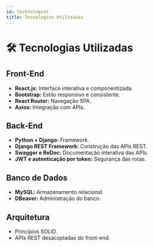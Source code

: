```yaml
---
id: technologies
title: Tecnologias Utilizadas
---
```


# 🛠️ Tecnologias Utilizadas

## Front-End

- **React.js:** Interface interativa e componentizada.
- **Bootstrap:** Estilo responsivo e consistente.
- **React Router:** Navegação SPA.
- **Axios:** Integração com APIs.

## Back-End

- **Python + Django:** Framework.
- **Django REST Framework:** Construção das APIs REST.
- **Swagger e ReDoc:** Documentação interativa das APIs.
- **JWT e autenticação por token:** Segurança das rotas.

## Banco de Dados

- **MySQL:** Armazenamento relacional.
- **DBeaver:** Administração do banco.

## Arquitetura

- Princípios SOLID.
- APIs REST desacopladas do front-end.
